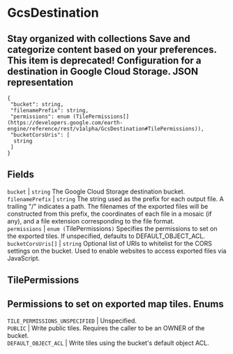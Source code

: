  
#  GcsDestination 
Stay organized with collections  Save and categorize content based on your preferences. 
This item is deprecated!
Configuration for a destination in Google Cloud Storage.
JSON representation  
---  
```
{
 "bucket": string,
 "filenamePrefix": string,
 "permissions": enum (TilePermissions[](https://developers.google.com/earth-engine/reference/rest/v1alpha/GcsDestination#TilePermissions)),
 "bucketCorsUris": [
  string
 ]
}
```
  
Fields  
---  
`bucket` |  `string` The Google Cloud Storage destination bucket.  
`filenamePrefix` |  `string` The string used as the prefix for each output file. A trailing "/" indicates a path. The filenames of the exported files will be constructed from this prefix, the coordinates of each file in a mosaic (if any), and a file extension corresponding to the file format.  
`permissions` |  `enum (`TilePermissions[](https://developers.google.com/earth-engine/reference/rest/v1alpha/GcsDestination#TilePermissions)`)` Specifies the permissions to set on the exported tiles. If unspecified, defaults to DEFAULT_OBJECT_ACL.  
`bucketCorsUris[]` |  `string` Optional list of URIs to whitelist for the CORS settings on the bucket. Used to enable websites to access exported files via JavaScript.  
## TilePermissions
Permissions to set on exported map tiles.
Enums  
---  
`TILE_PERMISSIONS_UNSPECIFIED` | Unspecified.  
`PUBLIC` | Write public tiles. Requires the caller to be an OWNER of the bucket.  
`DEFAULT_OBJECT_ACL` | Write tiles using the bucket's default object ACL.  
